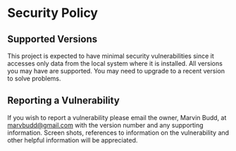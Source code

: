 # Security Policy

## Supported Versions

This project is expected to have minimal security vulnerabilities since it accesses only
data from the local system where it is installed. All versions you may have are supported.
You may need to upgrade to a recent version to solve problems. 

## Reporting a Vulnerability

If you wish to report a vulnerability please email the owner, Marvin Budd, 
at marvbudd@gmail.com with the version number and any supporting information.
Screen shots, references to information on the vulnerability and other helpful 
information will be appreciated.
